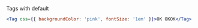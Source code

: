 Tags with default

```jsx
<Tag css={{ backgroundColor: 'pink', fontSize: '1em' }}>OK OKOK</Tag>
```

